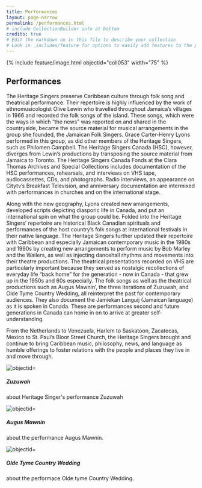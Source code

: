 ```yaml
---
title: Performances
layout: page-narrow
permalink: /performances.html
# include CollectionBuilder info at bottom
credits: true
# Edit the markdown on in this file to describe your collection
# Look in _includes/feature for options to easily add features to the page
---
```

{% include feature/image.html objectid="coll053" width="75" %}

## Performances

The Heritage Singers preserve Caribbean culture through folk song and theatrical performance. Their repertoire is highly influenced by the work of ethnomusicologist Olive Lewin who travelled throughout Jamaica’s villages in 1966 and recorded the folk songs of the island. These songs, which were the ways in which “the news” was reported on and shared in the countryside, became the source material for musical arrangements in the group she founded, the Jamaican Folk Singers. Grace Carter-Henry Lyons performed in this group, as did other members of the Heritage Singers, such as Philomen Campbell. The Heritage Singers Canada (HSC), however, diverges from Lewin’s productions by transposing the source material from Jamaica to Toronto. The Heritage Singers Canada Fonds at the Clara Thomas Archives and Special Collections includes documentation of the HSC performances, rehearsals, and interviews on VHS tape, audiocassettes, CDs, and photographs. Radio interviews, an appearance on Citytv’s Breakfast Television, and anniversary documentation are intermixed with performances in churches and on the international stage.

Along with the new geography, Lyons created new arrangements, developed scripts depicting diasporic life in Canada, and put an international spin on what the group could be. Folded into the Heritage Singers’ repertoire are historical Black Canadian spirituals and performances of the host country’s folk songs at international festivals in their native language. The Heritage Singers further updated their repertoire with Caribbean and especially Jamaican contemporary music in the 1980s and 1990s by creating new arrangements to perform music by Bob Marley and the Wailers, as well as injecting dancehall rhythms and movements into their theatre productions.  The theatrical presentations recorded on VHS are particularly important because they served as nostalgic recollections of everyday life “back home” for the generation - now in Canada - that grew up in the 1950s and 60s especially. The folk songs as well as the theatrical productions such as Augus Mawnin’, the three iterations of Zuzuwah, and Olde Tyme Country Wedding, all reinterpret the past for contemporary audiences. They also document the Jamiekan Languij (Jamaican language) as it is spoken in Canada. These are performances second and future generations in Canada can home in on to arrive at greater self-understanding.
 
From the Netherlands to Venezuela, Harlem to Saskatoon, Zacatecas, Mexico to St. Paul’s Bloor Street Church, the Heritage Singers brought and continue to bring Caribbean music, philosophy, news, and language as humble offerings to foster relations with the people and places they live in and move through.

<div class="card-group">
  <div class="card">
    <img src="..." objectid="coll053" alt="objectid="coll053"">
    <div class="card-body">
      <h5 class="card-title">Zuzuwah</h5>
      <p class="card-text">about Heritage Singer's performance Zuzuwah</p>
    </div>
  </div>
  <div class="card">
    <img src="..."  alt="objectid="coll053"">
    <div class="card-body">
      <h5 class="card-title">Augus Mawnin</h5>
      <p class="card-text">about the performance Augus Mawnin.</p>
    </div>
  </div>
  <div class="card">
    <img src="..."  alt="objectid="coll053"">
    <div class="card-body">
      <h5 class="card-title">Olde Tyme Country Wedding</h5>
      <p class="card-text">about the performace Olde tyme Country Wedding.</p>
    </div>
  </div>
</div>

